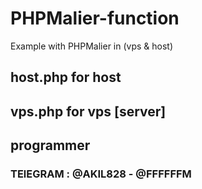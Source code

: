# PHPMalier-function
Example with PHPMalier in (vps &amp; host)

## host.php for host 
## vps.php for vps [server]


## programmer 

### TElEGRAM : @AKIL828 - @FFFFFFM

